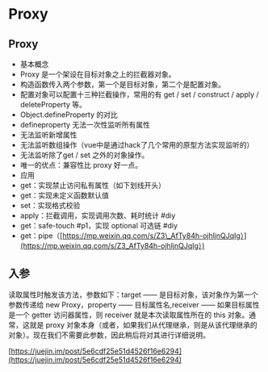 # Proxy

## Proxy

* 基本概念
* Proxy 是一个架设在目标对象之上的拦截器对象。
* 构造函数传入两个参数，第一个是目标对象，第二个是配置对象。
* 配置对象可以配置十三种拦截操作，常用的有 get / set / construct / apply / deleteProperty 等。
* Object.defineProperty 的对比
* defineproperty 无法一次性监听所有属性
* 无法监听新增属性
* 无法监听数组操作（vue中是通过hack了几个常用的原型方法实现监听的）
* 无法监听除了get / set 之外的对象操作。
* 唯一的优点：兼容性比 proxy 好一点。
* 应用
* get：实现禁止访问私有属性（如下划线开头）
* get：实现未定义函数默认值
* set：实现格式校验
* apply：拦截调用，实现调用次数、耗时统计 \#diy
* get：safe-touch \#p1，实现 optional 可选链 \#diy
* get：pipe（[https://mp.weixin.qq.com/s/Z3\_AfTy84h-ojhljnQJqIg）](https://mp.weixin.qq.com/s/Z3_AfTy84h-ojhljnQJqIg）)

## 入参

读取属性时触发该方法，参数如下：target —— 是目标对象，该对象作为第一个参数传递给 new Proxy，property —— 目标属性名,receiver —— 如果目标属性是一个 getter 访问器属性，则 receiver 就是本次读取属性所在的 this 对象。通常，这就是 proxy 对象本身（或者，如果我们从代理继承，则是从该代理继承的对象）。现在我们不需要此参数，因此稍后将对其进行详细说明。

[https://juejin.im/post/5e6cdf25e51d4526f16e6294](https://juejin.im/post/5e6cdf25e51d4526f16e6294)

